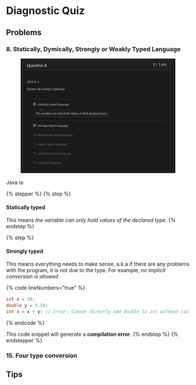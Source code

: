 # Diagnostic Quiz

## Problems

### 8. Statically, Dymically, Strongly or Weakly Typed Language

<figure><img src="../../../.gitbook/assets/image.png" alt="" width="563"><figcaption></figcaption></figure>

Java is:

{% stepper %}
{% step %}
#### **Statically typed**

This means _the variable can only hold values of the declared type._
{% endstep %}

{% step %}
#### **Strongly typed**

This means everything needs to make sense, a.k.a if there are any problems with the program, it is not due to the type. For example, _no implicit conversion is allowed_

{% code lineNumbers="true" %}
```java
int x = 10;
double y = 3.14;
int z = x + y; // Error: Cannot directly add double to int without casting
```
{% endcode %}

This code snippet will generate a **compilation error**.
{% endstep %}
{% endstepper %}

### 15. Four type conversion

## Tips
